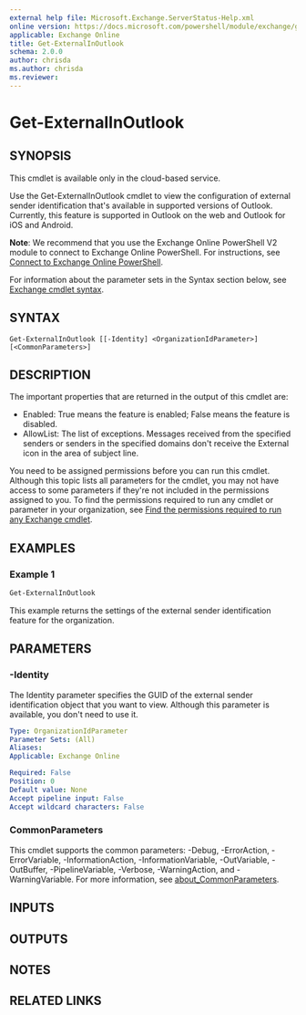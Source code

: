 ```yaml
---
external help file: Microsoft.Exchange.ServerStatus-Help.xml
online version: https://docs.microsoft.com/powershell/module/exchange/get-externalinoutlook
applicable: Exchange Online
title: Get-ExternalInOutlook
schema: 2.0.0
author: chrisda
ms.author: chrisda
ms.reviewer:
---
```


# Get-ExternalInOutlook

## SYNOPSIS
This cmdlet is available only in the cloud-based service.

Use the Get-ExternalInOutlook cmdlet to view the configuration of external sender identification that's available in supported versions of Outlook. Currently, this feature is supported in Outlook on the web and Outlook for iOS and Android.

**Note**: We recommend that you use the Exchange Online PowerShell V2 module to connect to Exchange Online PowerShell. For instructions, see [Connect to Exchange Online PowerShell](https://docs.microsoft.com/powershell/exchange/connect-to-exchange-online-powershell).

For information about the parameter sets in the Syntax section below, see [Exchange cmdlet syntax](https://docs.microsoft.com/powershell/exchange/exchange-cmdlet-syntax).

## SYNTAX

```
Get-ExternalInOutlook [[-Identity] <OrganizationIdParameter>] [<CommonParameters>]
```

## DESCRIPTION
The important properties that are returned in the output of this cmdlet are:

- Enabled: True means the feature is enabled; False means the feature is disabled.
- AllowList: The list of exceptions. Messages received from the specified senders or senders in the specified domains don't receive the External icon in the area of subject line.

You need to be assigned permissions before you can run this cmdlet. Although this topic lists all parameters for the cmdlet, you may not have access to some parameters if they're not included in the permissions assigned to you. To find the permissions required to run any cmdlet or parameter in your organization, see [Find the permissions required to run any Exchange cmdlet](https://docs.microsoft.com/powershell/exchange/find-exchange-cmdlet-permissions).

## EXAMPLES

### Example 1
```powershell
Get-ExternalInOutlook
```

This example returns the settings of the external sender identification feature for the organization.

## PARAMETERS

### -Identity
The Identity parameter specifies the GUID of the external sender identification object that you want to view. Although this parameter is available, you don't need to use it.

```yaml
Type: OrganizationIdParameter
Parameter Sets: (All)
Aliases:
Applicable: Exchange Online

Required: False
Position: 0
Default value: None
Accept pipeline input: False
Accept wildcard characters: False
```

### CommonParameters
This cmdlet supports the common parameters: -Debug, -ErrorAction, -ErrorVariable, -InformationAction, -InformationVariable, -OutVariable, -OutBuffer, -PipelineVariable, -Verbose, -WarningAction, and -WarningVariable. For more information, see [about_CommonParameters](https://go.microsoft.com/fwlink/p/?LinkID=113216).

## INPUTS

###  

## OUTPUTS

###  

## NOTES

## RELATED LINKS
